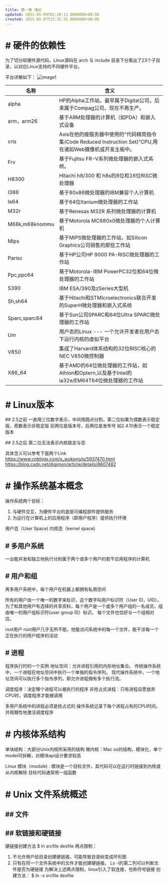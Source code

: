 ```yaml
---
title: 第一章 绪论
updated: 2021-05-09T02:10:11.0000000+08:00
created: 2021-05-07T23:35:32.0000000+08:00
---
```


# \# 硬件的依赖性
为了切分软硬件源代码，Linux源码在 arch 与 include 目录下分离出了23个子目录，以对应Linux支持的不同硬件平台。

平台详解如下：
![image1](../../resources/image1-1.png)

| 名称           | 含义                                                                                                        |
|----------------|-------------------------------------------------------------------------------------------------------------|
| alpha          | HP的Alpha工作站，最早属于Digital公司，后来属于Compag公司，现在不再生产。                                    |
| arm，arm26     | 基于ARM处理器的计算机（如PDA）和嵌入式设备                                                                  |
| cris           | Axis在他的瘦服务器中使用的"代码精简指令集(Code Reduced Instruction Set)"CPU,用在诸如Web摄像机或开发主板中。 |
| Frv            | 基于Fujitsu FR-V系列微处理器的嵌入式系统。                                                                  |
| H8300          | Hitachi h8/300 和 h8s的8位和16位RISC微处理器                                                                |
| I386           | 基于80x86微处理器的IBM兼容个人计算机                                                                        |
| Ia64           | 基于64位Itanium微处理器的工作站                                                                             |
| M32r           | 基于Renesas M32R 系列微处理器的计算机                                                                       |
| M68k,m68knommu | 基于Motorola MC680x0微处理器的个人计算机                                                                    |
| Mips           | 基于MIPS微处理器的工作站，如Silicon Graphics公司销售的那些工作站                                            |
| Parisc         | 基于HP公司HP 9000 PA-RISC微处理器的工作站                                                                   |
| Ppc,ppc64      | 基于Motorola-IBM PowerPC32位和64位微处理器的工作站                                                          |
| S390           | IBM ESA/390及zSeries大型机                                                                                  |
| Sh,sh64        | 基于Hitachi和STMicroelectronics联合开发的SuperH微处理器和嵌入式系统                                         |
| Sparc,sparc64  | 基于Sun公司SPARC和64位Ultra SPARC微处理器的工作站                                                           |
| Um             | 用户态的Linux --- 一个允许开发者在用户态下运行内核的虚拟平台                                                |
| V850           | 集成了Harvard体系结构的32位RISC核心的NEC V850微控制器                                                       |
| X86_64         | 基于AMD的64位微处理器的工作站，如Athlon和Optern,以及基于Intel的ia32e/EM64T64位微处理器的工作站              |

# \# Linux版本
\## 2.5之前
一直用三位数字表示，中间用圆点分割，第二位如果为偶数表示稳定版，奇数表示非稳定版
前两位是版本号，后两位是发布号
如2.4.10表示一个稳定版本

\## 2.5之后
第二位无法表示内核稳定与否

具体含义可以参考下面两个Link
<https://www.cnblogs.com/x_wukong/p/5937470.html>
<https://blog.csdn.net/digimon/article/details/8607482>

# \# 操作系统基本概念

操作系统两个目标：
1.  与硬件交互，为硬件平台的底层可编程部件提供服务
2.  为运行在计算机上的应用程序（即用户程序）提供执行环境

用户态（User Space) 内核态（kernel space)

## \# 多用户系统
一台能并发和独立地执行分别属于两个或多个用户的若干应用程序的计算机

## \# 用户和组
再多用户系统中，每个用户在机器上都拥有私用空间

所有的用户由一个唯一的数字来标识，这个数字叫用户标识符（User ID，UID）。
为了和其他用户有选择的共享资料，每个用户是一个或多个用户组的一名成员，组由唯一的用户组标识符(user group ID）标识。
每个文件也恰好与一个组相对应。

root用户
root用户几乎无所不能，他能访问系统中的每一个文件，能干涉每一个正在执行的用户程序的活动

## \# 进程
程序执行时的一个实例
地址空间：允许进程引用的内存地址集合。
传统操作系统中，一个进程在地址空间中执行一个单独的指令序列。
现代操作系统中，一个地址空间可以执行多个指令序列，即允许进程拥有多个执行流。

调度程序：决定哪个进程可以被执行的程序
非抢占式进程：只有进程自愿放弃CPU时，调度程序才能被调用

多用户系统中的进程必须是抢占式的
操作系统记录下每个进程占有的CPU时间，并周期性地激活调度程序

# \# 内核体系结构
单块结构：大部分Unix内核所采用的结构
微内核：Mac os的结构，模块化，单个model可拆解，对模块api设计要求较高

Linux 模块（module) : 模块是一个目标文件，其代码可以在运行时链接到内核或从内核解除
目标代码通常用一组函数

# \# Unix 文件系统概述

## \## 文件

## \## 软链接和硬链接
硬链接创建方法
\$ ln srcfile desfile
两点限制：
1.  不允许用户给目录创建硬链接。可能导致目录树变成环形图
2.  只有在同一个文件系统中的文件才能创建硬链接。
Ls -l的第二列可以判断文件是否为硬链接
为解决上述两点限制，linux引入了软连接，也称符号链接
创建方法：
\$ ln -s srcfile desfile

